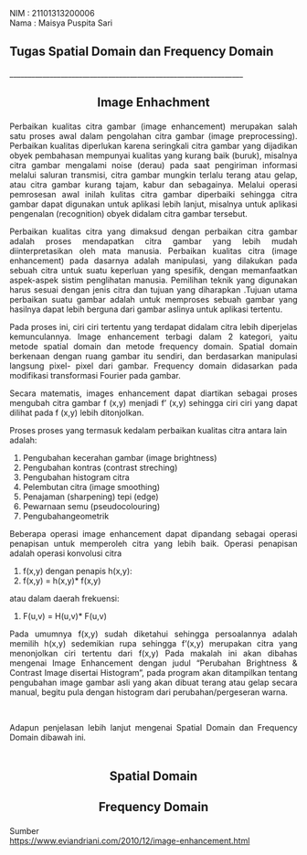 NIM : 21101313200006 <br>
Nama : Maisya Puspita Sari <br>
<h2> Tugas Spatial Domain dan Frequency Domain</h2>
________________________________________________________________



<h2><p align = "center">Image Enhachment </h2></p>
<p align = "justify">Perbaikan kualitas citra gambar (image enhancement) merupakan salah satu proses awal dalam pengolahan citra gambar (image preprocessing). Perbaikan kualitas diperlukan karena seringkali citra gambar yang dijadikan obyek pembahasan mempunyai kualitas yang kurang baik (buruk), misalnya citra gambar mengalami noise (derau) pada saat pengiriman informasi melalui saluran transmisi, citra gambar mungkin terlalu terang atau gelap, atau citra gambar kurang tajam, kabur dan sebagainya. Melalui operasi pemrosesan awal inilah kulitas citra gambar diperbaiki sehingga citra gambar dapat digunakan untuk aplikasi lebih lanjut, misalnya untuk aplikasi pengenalan (recognition) obyek didalam citra gambar tersebut.</p>

<p align = "justify">Perbaikan kualitas citra yang dimaksud dengan perbaikan citra gambar adalah proses mendapatkan citra gambar yang lebih mudah diinterpretasikan oleh mata manusia. Perbaikan kualitas citra (image enhancement) pada dasarnya adalah manipulasi, yang dilakukan pada sebuah citra untuk suatu keperluan yang spesifik, dengan memanfaatkan aspek-aspek sistim penglihatan manusia. Pemilihan teknik yang digunakan harus sesuai dengan jenis citra dan tujuan yang diharapkan .Tujuan utama perbaikan suatu gambar adalah untuk memproses sebuah gambar yang hasilnya dapat lebih berguna dari gambar aslinya untuk aplikasi tertentu.</p>

<p align = "justify">Pada proses ini, ciri ciri tertentu yang terdapat didalam citra lebih diperjelas kemunculannya. Image enhancement terbagi dalam 2 kategori, yaitu metode spatial domain dan metode frequency domain. Spatial domain berkenaan dengan ruang gambar itu sendiri, dan berdasarkan manipulasi langsung pixel- pixel dari gambar. Frequency domain didasarkan pada modifikasi transformasi Fourier pada gambar.</p>

<p align = "justify">Secara matematis, images enhancement dapat diartikan sebagai proses mengubah citra gambar f (x,y) menjadi f’ (x,y) sehingga ciri ciri yang dapat dilihat pada f (x,y) lebih ditonjolkan.</p>

Proses proses yang termasuk kedalam perbaikan kualitas citra antara lain adalah:
1. Pengubahan kecerahan gambar (image brightness)
2. Pengubahan kontras (contrast streching)
3. Pengubahan histogram citra
4. Pelembutan citra (image smoothing)
5. Penajaman (sharpening) tepi (edge)
6. Pewarnaan semu (pseudocolouring)
7. Pengubahangeometrik

<p align = "justify">Beberapa operasi image enhancement dapat dipandang sebagai operasi penapisan untuk memperoleh citra yang lebih baik. Operasi penapisan adalah operasi konvolusi citra </p>

1. f(x,y) dengan penapis h(x,y):
2.  f(x,y) = h(x,y)* f(x,y)

atau dalam daerah frekuensi:
1. F(u,v) = H(u,v)* F(u,v)

<p align = "justify">Pada umumnya f(x,y) sudah diketahui sehingga persoalannya adalah memilih h(x,y) sedemikian rupa sehingga f’(x,y) merupakan citra yang menonjolkan ciri tertentu dari f(x,y)
Pada makalah ini akan dibahas mengenai Image Enhancement dengan judul “Perubahan Brightness & Contrast Image disertai Histogram”, pada program akan ditampilkan tentang pengubahan image gambar asli yang akan dibuat terang atau gelap secara manual, begitu pula dengan histogram dari perubahan/pergeseran warna.</p>
<br>

<p align = "justify">Adapun penjelasan lebih lanjut mengenai Spatial Domain dan Frequency Domain dibawah ini.
<br>
<br>

<h2><p align = "center">Spatial Domain</h2></p>
<h2><p align = "center">Frequency Domain</h2></p>

Sumber <br>
https://www.eviandriani.com/2010/12/image-enhancement.html
